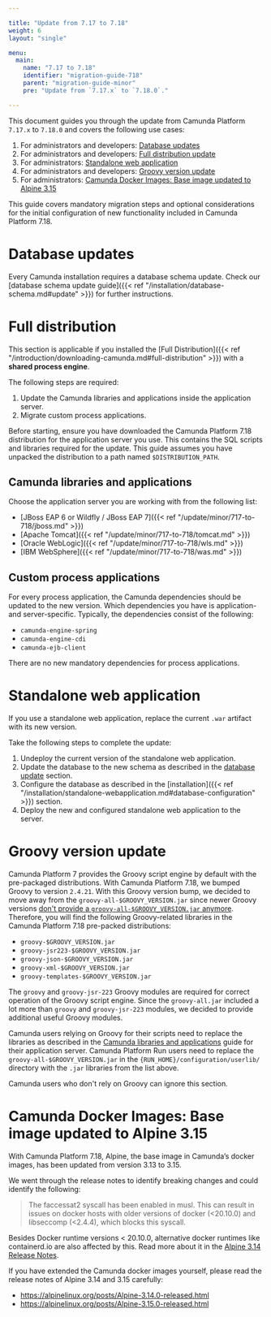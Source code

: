 ```yaml
---

title: "Update from 7.17 to 7.18"
weight: 6
layout: "single"

menu:
  main:
    name: "7.17 to 7.18"
    identifier: "migration-guide-718"
    parent: "migration-guide-minor"
    pre: "Update from `7.17.x` to `7.18.0`."

---
```


This document guides you through the update from Camunda Platform `7.17.x` to `7.18.0` and covers the following use cases:

1. For administrators and developers: [Database updates](#database-updates)
2. For administrators and developers: [Full distribution update](#full-distribution)
3. For administrators: [Standalone web application](#standalone-web-application)
4. For administrators and developers: [Groovy version update](#groovy-version-update)
5. For administrators: [Camunda Docker Images: Base image updated to Alpine 3.15](#camunda-docker-images-base-image-updated-to-alpine-3-15)

This guide covers mandatory migration steps and optional considerations for the initial configuration of new functionality included in Camunda Platform 7.18.

# Database updates

Every Camunda installation requires a database schema update. Check our [database schema update guide]({{< ref "/installation/database-schema.md#update" >}}) 
for further instructions.

# Full distribution

This section is applicable if you installed the 
[Full Distribution]({{< ref "/introduction/downloading-camunda.md#full-distribution" >}}) 
with a **shared process engine**.

The following steps are required:

1. Update the Camunda libraries and applications inside the application server.
2. Migrate custom process applications.

Before starting, ensure you have downloaded the Camunda Platform 7.18 distribution for the application server you use. This contains the SQL scripts and libraries required for the update. This guide assumes you have unpacked the distribution to a path named `$DISTRIBUTION_PATH`.

## Camunda libraries and applications

Choose the application server you are working with from the following list:

* [JBoss EAP 6 or Wildfly / JBoss EAP 7]({{< ref "/update/minor/717-to-718/jboss.md" >}})
* [Apache Tomcat]({{< ref "/update/minor/717-to-718/tomcat.md" >}})
* [Oracle WebLogic]({{< ref "/update/minor/717-to-718/wls.md" >}})
* [IBM WebSphere]({{< ref "/update/minor/717-to-718/was.md" >}})

## Custom process applications

For every process application, the Camunda dependencies should be updated to the new version. Which dependencies you have is application- and server-specific. Typically, the dependencies consist of the following:

* `camunda-engine-spring`
* `camunda-engine-cdi`
* `camunda-ejb-client`

There are no new mandatory dependencies for process applications.

# Standalone web application

If you use a standalone web application, replace the current `.war` artifact with its new version.

Take the following steps to complete the update:

1. Undeploy the current version of the standalone web application.
2. Update the database to the new schema as described in the [database update](#database-updates) section.
3. Configure the database as described in the [installation]({{< ref "/installation/standalone-webapplication.md#database-configuration" >}}) section.
4. Deploy the new and configured standalone web application to the server.

# Groovy version update

Camunda Platform 7 provides the Groovy script engine by default with the pre-packaged distributions. With Camunda Platform
7.18, we bumped Groovy to version `2.4.21`. With this Groovy version bump, we decided to move away from the `groovy-all-$GROOVY_VERSION.jar` 
since newer Groovy versions [don't provide a `groovy-all-$GROOVY_VERSION.jar` anymore](https://groovy-lang.org/releasenotes/groovy-2.5.html).
Therefore, you will find the following Groovy-related libraries in the Camunda Platform 7.18 pre-packed distributions:

* `groovy-$GROOVY_VERSION.jar`
* `groovy-jsr223-$GROOVY_VERSION.jar`
* `groovy-json-$GROOVY_VERSION.jar`
* `groovy-xml-$GROOVY_VERSION.jar`
* `groovy-templates-$GROOVY_VERSION.jar`

The `groovy` and `groovy-jsr-223` Groovy modules are required for correct operation of the Groovy script engine.
Since the `groovy-all.jar` included a lot more than `groovy` and `groovy-jsr-223` modules, we decided to provide additional useful Groovy modules.

Camunda users relying on Groovy for their scripts need to replace the libraries as described in the
[Camunda libraries and applications](#camunda-libraries-and-applications) guide for their application server. Camunda Platform Run users need to replace the `groovy-all-$GROOVY_VERSION.jar` in the `{RUN_HOME}/configuration/userlib/` directory with the `.jar` libraries from the list above.

Camunda users who don't rely on Groovy can ignore this section.

# Camunda Docker Images: Base image updated to Alpine 3.15

With Camunda Platform 7.18, Alpine, the base image in Camunda’s docker images, has been updated from version 3.13 to 3.15.

We went through the release notes to identify breaking changes and could identify the following:

> The faccessat2 syscall has been enabled in musl. This can result in issues on docker hosts with older versions of docker (<20.10.0) and libseccomp (<2.4.4), which blocks this syscall.

Besides Docker runtime versions < 20.10.0, alternative docker runtimes like containerd.io are also affected by this.
Read more about it in the [Alpine 3.14 Release Notes](https://wiki.alpinelinux.org/wiki/Release_Notes_for_Alpine_3.14.0#faccessat2).

If you have extended the Camunda docker images yourself, please read the release notes of Alpine 3.14 and 3.15 carefully:

* https://alpinelinux.org/posts/Alpine-3.14.0-released.html
* https://alpinelinux.org/posts/Alpine-3.15.0-released.html
